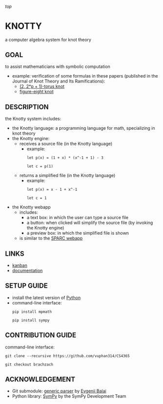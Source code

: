 <h6>top

# KNOTTY
a computer algebra system for knot theory

## GOAL
to assist mathematicians with symbolic computation
- example: verification of some formulas in these papers (published in the Journal of Knot Theory and Its Ramifications):
	- [(2, 2*p + 1)-torus knot][paperTorus]
	- [figure-eight knot][paperFigure8]

## DESCRIPTION
the Knotty system includes:
- the Knotty language: a programming language for math, specializing in knot theory
- the Knotty engine:
	- receives a source file (in the Knotty language)
		-	example:
			```
			let p(x) = (1 + x) * (x^-1 + 1) - 3

			let c = p(1)
			```
	- returns a simplified file (in the Knotty language)
		-	example:
			```
			let p(x) = x - 1 + x^-1

			let c = 1
			```
- the Knotty webapp
	-	includes:
		- a text box: in which the user can type a source file
		- a button: when clicked will simplify the source file (by invoking the Knotty engine)
		- a preview box: in which the simplified file is shown
	-	is similar to the [SPARC webapp][sparcWeb]

## LINKS
- [kanban][trello]
- [documentation][onedrive]

## SETUP GUIDE
- install the latest version of [Python][pythonDownload]
- command-line interface:
	```
	pip install mpmath

	pip install sympy
	```

## CONTRIBUTION GUIDE
command-line interface:
```
git clone --recursive https://github.com/vuphan314/CS4365

git checkout brachzach
```

## ACKNOWLEDGEMENT
- Git submodule: [generic parser][gitmodules] by [Evgenii Balai][evgeniiGithub]
- Python library: [SymPy][sympyHome] by the SymPy Development Team

[paperTorus]:
http://www.math.ttu.edu/~rgelca/gs6.pdf
[paperFigure8]:
http://www.math.ttu.edu/~rgelca/jr5.pdf

[sparcWeb]:
http://ec2-52-25-88-7.us-west-2.compute.amazonaws.com/

[trello]:
https://trello.com/b/tCAfkInX
[onedrive]:
https://1drv.ms/f/s!Asl14HFRStFKgZlSAvo01o3toU9ISg

[pythonDownload]:
https://www.python.org/downloads/

[gitmodules]:
https://github.com/vuphan314/CS4365/blob/master/.gitmodules
[evgeniiGithub]:
https://github.com/iensen
[sympyHome]:
http://www.sympy.org/en/index.html

